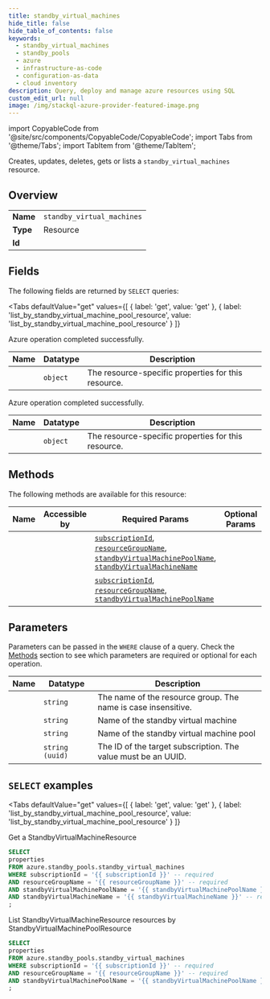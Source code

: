 ```yaml
--- 
title: standby_virtual_machines
hide_title: false
hide_table_of_contents: false
keywords:
  - standby_virtual_machines
  - standby_pools
  - azure
  - infrastructure-as-code
  - configuration-as-data
  - cloud inventory
description: Query, deploy and manage azure resources using SQL
custom_edit_url: null
image: /img/stackql-azure-provider-featured-image.png
---
```


import CopyableCode from '@site/src/components/CopyableCode/CopyableCode';
import Tabs from '@theme/Tabs';
import TabItem from '@theme/TabItem';

Creates, updates, deletes, gets or lists a <code>standby_virtual_machines</code> resource.

## Overview
<table><tbody>
<tr><td><b>Name</b></td><td><code>standby_virtual_machines</code></td></tr>
<tr><td><b>Type</b></td><td>Resource</td></tr>
<tr><td><b>Id</b></td><td><CopyableCode code="azure.standby_pools.standby_virtual_machines" /></td></tr>
</tbody></table>

## Fields

The following fields are returned by `SELECT` queries:

<Tabs
    defaultValue="get"
    values={[
        { label: 'get', value: 'get' },
        { label: 'list_by_standby_virtual_machine_pool_resource', value: 'list_by_standby_virtual_machine_pool_resource' }
    ]}
>
<TabItem value="get">

Azure operation completed successfully.

<table>
<thead>
    <tr>
    <th>Name</th>
    <th>Datatype</th>
    <th>Description</th>
    </tr>
</thead>
<tbody>
<tr>
    <td><CopyableCode code="properties" /></td>
    <td><code>object</code></td>
    <td>The resource-specific properties for this resource.</td>
</tr>
</tbody>
</table>
</TabItem>
<TabItem value="list_by_standby_virtual_machine_pool_resource">

Azure operation completed successfully.

<table>
<thead>
    <tr>
    <th>Name</th>
    <th>Datatype</th>
    <th>Description</th>
    </tr>
</thead>
<tbody>
<tr>
    <td><CopyableCode code="properties" /></td>
    <td><code>object</code></td>
    <td>The resource-specific properties for this resource.</td>
</tr>
</tbody>
</table>
</TabItem>
</Tabs>

## Methods

The following methods are available for this resource:

<table>
<thead>
    <tr>
    <th>Name</th>
    <th>Accessible by</th>
    <th>Required Params</th>
    <th>Optional Params</th>
    <th>Description</th>
    </tr>
</thead>
<tbody>
<tr>
    <td><a href="#get"><CopyableCode code="get" /></a></td>
    <td><CopyableCode code="select" /></td>
    <td><a href="#parameter-subscriptionId"><code>subscriptionId</code></a>, <a href="#parameter-resourceGroupName"><code>resourceGroupName</code></a>, <a href="#parameter-standbyVirtualMachinePoolName"><code>standbyVirtualMachinePoolName</code></a>, <a href="#parameter-standbyVirtualMachineName"><code>standbyVirtualMachineName</code></a></td>
    <td></td>
    <td>Get a StandbyVirtualMachineResource</td>
</tr>
<tr>
    <td><a href="#list_by_standby_virtual_machine_pool_resource"><CopyableCode code="list_by_standby_virtual_machine_pool_resource" /></a></td>
    <td><CopyableCode code="select" /></td>
    <td><a href="#parameter-subscriptionId"><code>subscriptionId</code></a>, <a href="#parameter-resourceGroupName"><code>resourceGroupName</code></a>, <a href="#parameter-standbyVirtualMachinePoolName"><code>standbyVirtualMachinePoolName</code></a></td>
    <td></td>
    <td>List StandbyVirtualMachineResource resources by StandbyVirtualMachinePoolResource</td>
</tr>
</tbody>
</table>

## Parameters

Parameters can be passed in the `WHERE` clause of a query. Check the [Methods](#methods) section to see which parameters are required or optional for each operation.

<table>
<thead>
    <tr>
    <th>Name</th>
    <th>Datatype</th>
    <th>Description</th>
    </tr>
</thead>
<tbody>
<tr id="parameter-resourceGroupName">
    <td><CopyableCode code="resourceGroupName" /></td>
    <td><code>string</code></td>
    <td>The name of the resource group. The name is case insensitive.</td>
</tr>
<tr id="parameter-standbyVirtualMachineName">
    <td><CopyableCode code="standbyVirtualMachineName" /></td>
    <td><code>string</code></td>
    <td>Name of the standby virtual machine</td>
</tr>
<tr id="parameter-standbyVirtualMachinePoolName">
    <td><CopyableCode code="standbyVirtualMachinePoolName" /></td>
    <td><code>string</code></td>
    <td>Name of the standby virtual machine pool</td>
</tr>
<tr id="parameter-subscriptionId">
    <td><CopyableCode code="subscriptionId" /></td>
    <td><code>string (uuid)</code></td>
    <td>The ID of the target subscription. The value must be an UUID.</td>
</tr>
</tbody>
</table>

## `SELECT` examples

<Tabs
    defaultValue="get"
    values={[
        { label: 'get', value: 'get' },
        { label: 'list_by_standby_virtual_machine_pool_resource', value: 'list_by_standby_virtual_machine_pool_resource' }
    ]}
>
<TabItem value="get">

Get a StandbyVirtualMachineResource

```sql
SELECT
properties
FROM azure.standby_pools.standby_virtual_machines
WHERE subscriptionId = '{{ subscriptionId }}' -- required
AND resourceGroupName = '{{ resourceGroupName }}' -- required
AND standbyVirtualMachinePoolName = '{{ standbyVirtualMachinePoolName }}' -- required
AND standbyVirtualMachineName = '{{ standbyVirtualMachineName }}' -- required
;
```
</TabItem>
<TabItem value="list_by_standby_virtual_machine_pool_resource">

List StandbyVirtualMachineResource resources by StandbyVirtualMachinePoolResource

```sql
SELECT
properties
FROM azure.standby_pools.standby_virtual_machines
WHERE subscriptionId = '{{ subscriptionId }}' -- required
AND resourceGroupName = '{{ resourceGroupName }}' -- required
AND standbyVirtualMachinePoolName = '{{ standbyVirtualMachinePoolName }}' -- required
;
```
</TabItem>
</Tabs>
